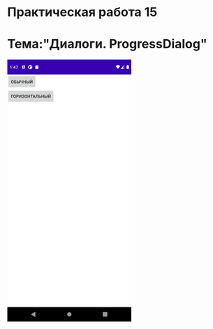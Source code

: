 Практическая работа 15
==============================
Тема:"Диалоги. ProgressDialog"
==============================
<img src="1.png" height="600">
